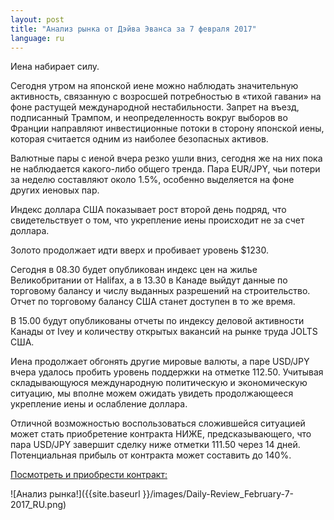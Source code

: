 ```yaml
---
layout: post
title: "Анализ рынка от Дэйва Эванса за 7 февраля 2017"
language: ru
---
```

Иена набирает силу.

Сегодня утром на японской иене можно наблюдать значительную активность, связанную с возросшей потребностью в «тихой гавани» на фоне растущей международной нестабильности. Запрет на въезд, подписанный Трампом, и неопределенность вокруг выборов во Франции направляют инвестиционные потоки в сторону японской иены, которая считается одним из наиболее безопасных активов.

Валютные пары с иеной вчера резко ушли вниз, сегодня же на них пока не наблюдается какого-либо общего тренда. Пара EUR/JPY, чьи потери за неделю составляют около 1.5%, особенно выделяется на фоне других иеновых пар.

Индекс доллара США показывает рост второй день подряд, что свидетельствует о том, что укрепление иены происходит не за счет доллара.

Золото продолжает идти вверх и пробивает уровень $1230.

Сегодня в 08.30 будет опубликован индекс цен на жилье Великобритании от Halifax, а в 13.30 в Канаде выйдут данные по торговому балансу и числу выданных разрешений на строительство. Отчет по торговому балансу США станет доступен в то же время.

В 15.00 будут опубликованы отчеты по индексу деловой активности Канады от Ivey и количеству открытых вакансий на рынке труда JOLTS США.

Иена продолжает обгонять другие мировые валюты, а паре USD/JPY вчера удалось пробить уровень поддержки на отметке 112.50. Учитывая складывающуюся международную политическую и экономическую ситуацию, мы вполне можем ожидать увидеть продолжающееся укрепление иены и ослабление доллара.

Отличной возможностью воспользоваться сложившейся ситуацией может стать приобретение контракта НИЖЕ, предсказывающего, что пара USD/JPY завершит сделку ниже отметки 111.50 через 14 дней. Потенциальная прибыль от контракта может составить до 140%.

<a href="http://record.binary.com/_bivVDfg8lHux76XffYA0JmNd7ZgqdRLk/1/?market=forex&amp;underlying=frxUSDJPY&amp;formname=higherlower&amp;duration_amount=14&amp;duration_units=d&amp;amount=10&amp;amount_type=payout&amp;expiry_type=duration&amp;barrier=111.50&amp;s=1&amp;t=VQeuyKJNN3jIq0yo9sx89J0co5lt24DG" target="_blank">Посмотреть и приобрести контракт:</a>


![Анализ рынка!]({{site.baseurl }}/images/Daily-Review_February-7-2017_RU.png)
